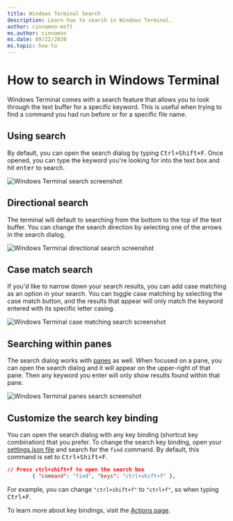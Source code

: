```yaml
---
title: Windows Terminal Search
description: Learn how to search in Windows Terminal.
author: cinnamon-msft
ms.author: cinnamon
ms.date: 09/22/2020
ms.topic: how-to 
---
```


# How to search in Windows Terminal

Windows Terminal comes with a search feature that allows you to look through the text buffer for a specific keyword. This is useful when trying to find a command you had run before or for a specific file name.

## Using search

By default, you can open the search dialog by typing <kbd>Ctrl+Shift+F</kbd>. Once opened, you can type the keyword you're looking for into the text box and hit <kbd>enter</kbd> to search.

![Windows Terminal search screenshot](./images/search.png)

## Directional search

The terminal will default to searching from the bottom to the top of the text buffer. You can change the search direction by selecting one of the arrows in the search dialog.

![Windows Terminal directional search screenshot](./images/search-direction.gif)

## Case match search

If you'd like to narrow down your search results, you can add case matching as an option in your search. You can toggle case matching by selecting the case match button, and the results that appear will only match the keyword entered with its specific letter casing.

![Windows Terminal case matching search screenshot](./images/search-case-match.gif)

## Searching within panes

The search dialog works with [panes](./panes.md) as well. When focused on a pane, you can open the search dialog and it will appear on the upper-right of that pane. Then any keyword you enter will only show results found within that pane.

![Windows Terminal panes search screenshot](./images/search-panes.gif)

## Customize the search key binding

You can open the search dialog with any key binding (shortcut key combination) that you prefer. To change the search key binding, open your [settings.json file](./install.md#settings-json-file) and search for the `find` command. By default, this command is set to <kbd>Ctrl+Shift+F</kbd>.

```json
// Press ctrl+shift+f to open the search box
        { "command": "find", "keys": "ctrl+shift+f" },
```

For example, you can change `"ctrl+shift+f"` to `"ctrl+f"`, so when typing <kbd>Ctrl+F</kbd>.

To learn more about key bindings, visit the [Actions page](./customize-settings/actions.md).
